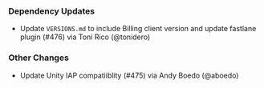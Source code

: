 ### Dependency Updates
* Update `VERSIONS.md` to include Billing client version and update fastlane plugin (#476) via Toni Rico (@tonidero)
### Other Changes
* Update Unity IAP compatiiblity (#475) via Andy Boedo (@aboedo)
